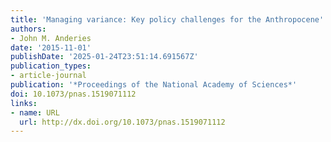 ```yaml
---
title: 'Managing variance: Key policy challenges for the Anthropocene'
authors:
- John M. Anderies
date: '2015-11-01'
publishDate: '2025-01-24T23:51:14.691567Z'
publication_types:
- article-journal
publication: '*Proceedings of the National Academy of Sciences*'
doi: 10.1073/pnas.1519071112
links:
- name: URL
  url: http://dx.doi.org/10.1073/pnas.1519071112
---
```

